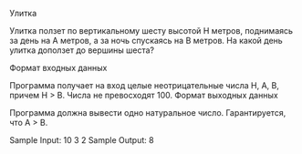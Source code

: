 Улитка

Улитка ползет по вертикальному шесту высотой H метров, поднимаясь за день на A метров, а за ночь спускаясь на B метров. На какой день улитка доползет до вершины шеста?

Формат входных данных

Программа получает на вход целые неотрицательные числа H, A, B, причем H > B. Числа не превосходят 100.
Формат выходных данных

Программа должна вывести одно натуральное число. Гарантируется, что A > B.

Sample Input:
10
3
2
Sample Output:
8